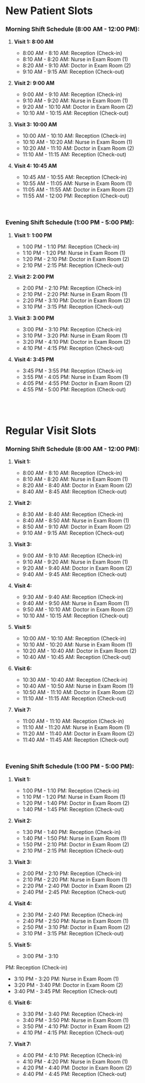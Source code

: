 # New Patient Slots
### Morning Shift Schedule (8:00 AM - 12:00 PM):
1. **Visit 1: 8:00 AM**
   - 8:00 AM - 8:10 AM: Reception (Check-in)
   - 8:10 AM - 8:20 AM: Nurse in Exam Room (1)
   - 8:20 AM - 9:10 AM: Doctor in Exam Room (2)
   - 9:10 AM - 9:15 AM: Reception (Check-out)
     
2. **Visit 2: 9:00 AM**
   - 9:00 AM - 9:10 AM: Reception (Check-in)
   - 9:10 AM - 9:20 AM: Nurse in Exam Room (1)
   - 9:20 AM - 10:10 AM: Doctor in Exam Room (2)
   - 10:10 AM - 10:15 AM: Reception (Check-out)
     
3. **Visit 3: 10:00 AM**
   - 10:00 AM - 10:10 AM: Reception (Check-in)
   - 10:10 AM - 10:20 AM: Nurse in Exam Room (1)
   - 10:20 AM - 11:10 AM: Doctor in Exam Room (2)
   - 11:10 AM - 11:15 AM: Reception (Check-out)
     
4. **Visit 4: 10:45 AM**
   - 10:45 AM - 10:55 AM: Reception (Check-in)
   - 10:55 AM - 11:05 AM: Nurse in Exam Room (1)
   - 11:05 AM - 11:55 AM: Doctor in Exam Room (2)
   - 11:55 AM - 12:00 PM: Reception (Check-out)

<br>

### Evening Shift Schedule (1:00 PM - 5:00 PM):
1. **Visit 1: 1:00 PM**
   - 1:00 PM - 1:10 PM: Reception (Check-in)
   - 1:10 PM - 1:20 PM: Nurse in Exam Room (1)
   - 1:20 PM - 2:10 PM: Doctor in Exam Room (2)
   - 2:10 PM - 2:15 PM: Reception (Check-out)
     
2. **Visit 2: 2:00 PM**
   - 2:00 PM - 2:10 PM: Reception (Check-in)
   - 2:10 PM - 2:20 PM: Nurse in Exam Room (1)
   - 2:20 PM - 3:10 PM: Doctor in Exam Room (2)
   - 3:10 PM - 3:15 PM: Reception (Check-out)
     
3. **Visit 3: 3:00 PM**
   - 3:00 PM - 3:10 PM: Reception (Check-in)
   - 3:10 PM - 3:20 PM: Nurse in Exam Room (1)
   - 3:20 PM - 4:10 PM: Doctor in Exam Room (2)
   - 4:10 PM - 4:15 PM: Reception (Check-out)
     
4. **Visit 4: 3:45 PM**
   - 3:45 PM - 3:55 PM: Reception (Check-in)
   - 3:55 PM - 4:05 PM: Nurse in Exam Room (1)
   - 4:05 PM - 4:55 PM: Doctor in Exam Room (2)
   - 4:55 PM - 5:00 PM: Reception (Check-out)

<br>

<br>

# Regular Visit Slots
### Morning Shift Schedule (8:00 AM - 12:00 PM):
1. **Visit 1:**
   - 8:00 AM - 8:10 AM: Reception (Check-in)
   - 8:10 AM - 8:20 AM: Nurse in Exam Room (1)
   - 8:20 AM - 8:40 AM: Doctor in Exam Room (2)
   - 8:40 AM - 8:45 AM: Reception (Check-out)
     
2. **Visit 2:**
   - 8:30 AM - 8:40 AM: Reception (Check-in)
   - 8:40 AM - 8:50 AM: Nurse in Exam Room (1)
   - 8:50 AM - 9:10 AM: Doctor in Exam Room (2)
   - 9:10 AM - 9:15 AM: Reception (Check-out)
     
3. **Visit 3:**
   - 9:00 AM - 9:10 AM: Reception (Check-in)
   - 9:10 AM - 9:20 AM: Nurse in Exam Room (1)
   - 9:20 AM - 9:40 AM: Doctor in Exam Room (2)
   - 9:40 AM - 9:45 AM: Reception (Check-out)
     
4. **Visit 4:**
   - 9:30 AM - 9:40 AM: Reception (Check-in)
   - 9:40 AM - 9:50 AM: Nurse in Exam Room (1)
   - 9:50 AM - 10:10 AM: Doctor in Exam Room (2)
   - 10:10 AM - 10:15 AM: Reception (Check-out)
     
5. **Visit 5:**
   - 10:00 AM - 10:10 AM: Reception (Check-in)
   - 10:10 AM - 10:20 AM: Nurse in Exam Room (1)
   - 10:20 AM - 10:40 AM: Doctor in Exam Room (2)
   - 10:40 AM - 10:45 AM: Reception (Check-out)
     
6. **Visit 6:**
   - 10:30 AM - 10:40 AM: Reception (Check-in)
   - 10:40 AM - 10:50 AM: Nurse in Exam Room (1)
   - 10:50 AM - 11:10 AM: Doctor in Exam Room (2)
   - 11:10 AM - 11:15 AM: Reception (Check-out)
     
7. **Visit 7:**
   - 11:00 AM - 11:10 AM: Reception (Check-in)
   - 11:10 AM - 11:20 AM: Nurse in Exam Room (1)
   - 11:20 AM - 11:40 AM: Doctor in Exam Room (2)
   - 11:40 AM - 11:45 AM: Reception (Check-out)

<br>

### Evening Shift Schedule (1:00 PM - 5:00 PM):
1. **Visit 1:**
   - 1:00 PM - 1:10 PM: Reception (Check-in)
   - 1:10 PM - 1:20 PM: Nurse in Exam Room (1)
   - 1:20 PM - 1:40 PM: Doctor in Exam Room (2)
   - 1:40 PM - 1:45 PM: Reception (Check-out)

2. **Visit 2:**
   - 1:30 PM - 1:40 PM: Reception (Check-in)
   - 1:40 PM - 1:50 PM: Nurse in Exam Room (1)
   - 1:50 PM - 2:10 PM: Doctor in Exam Room (2)
   - 2:10 PM - 2:15 PM: Reception (Check-out)

3. **Visit 3:**
   - 2:00 PM - 2:10 PM: Reception (Check-in)
   - 2:10 PM - 2:20 PM: Nurse in Exam Room (1)
   - 2:20 PM - 2:40 PM: Doctor in Exam Room (2)
   - 2:40 PM - 2:45 PM: Reception (Check-out)

4. **Visit 4:**
   - 2:30 PM - 2:40 PM: Reception (Check-in)
   - 2:40 PM - 2:50 PM: Nurse in Exam Room (1)
   - 2:50 PM - 3:10 PM: Doctor in Exam Room (2)
   - 3:10 PM - 3:15 PM: Reception (Check-out)

5. **Visit 5:**
   - 3:00 PM - 3:10

 PM: Reception (Check-in)
   - 3:10 PM - 3:20 PM: Nurse in Exam Room (1)
   - 3:20 PM - 3:40 PM: Doctor in Exam Room (2)
   - 3:40 PM - 3:45 PM: Reception (Check-out)

6. **Visit 6:**
   - 3:30 PM - 3:40 PM: Reception (Check-in)
   - 3:40 PM - 3:50 PM: Nurse in Exam Room (1)
   - 3:50 PM - 4:10 PM: Doctor in Exam Room (2)
   - 4:10 PM - 4:15 PM: Reception (Check-out)

7. **Visit 7:**
   - 4:00 PM - 4:10 PM: Reception (Check-in)
   - 4:10 PM - 4:20 PM: Nurse in Exam Room (1)
   - 4:20 PM - 4:40 PM: Doctor in Exam Room (2)
   - 4:40 PM - 4:45 PM: Reception (Check-out)
